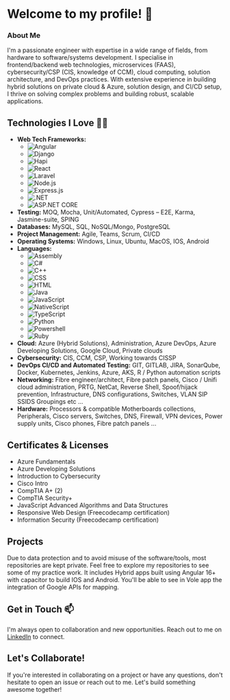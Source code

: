 # Welcome to my profile! 👋

### About Me

I'm a passionate engineer with expertise in a wide range of fields, from hardware to software/systems development. I specialise in frontend/backend web technologies, microservices (FAAS), cybersecurity/CSP (CIS, knowledge of CCM), cloud computing, solution architecture, and DevOps practices. With extensive experience in building hybrid solutions on private cloud & Azure, solution design, and CI/CD setup, I thrive on solving complex problems and building robust, scalable applications.

## Technologies I Love 🌱🔭

- **Web Tech Frameworks:** 
    - ![Angular](https://img.shields.io/badge/-Angular-DD0031?logo=angular&logoColor=white)
    - ![Django](https://img.shields.io/badge/-Django-092E20?logo=django&logoColor=white)
    - ![Hapi](https://img.shields.io/badge/-Hapi-092E20?logo=hapi&logoColor=white)
    - ![React](https://img.shields.io/badge/-React-61DAFB?logo=react&logoColor=white)
    - ![Laravel](https://img.shields.io/badge/-Laravel-FF2D20?logo=laravel&logoColor=white)
    - ![Node.js](https://img.shields.io/badge/-Node.js-339933?logo=node.js&logoColor=white)
    - ![Express.js](https://img.shields.io/badge/-Express.js-000000?logo=express&logoColor=white)
    - ![.NET](https://img.shields.io/badge/-.NET-512BD4?logo=.net&logoColor=white)
    - ![ASP.NET CORE](https://img.shields.io/badge/-ASP.NET%20CORE-512BD4?logo=.net&logoColor=white)
- **Testing:** MOQ, Mocha, Unit/Automated, Cypress – E2E, Karma, Jasmine-suite, SPING
- **Databases:** MySQL, SQL, NoSQL/Mongo, PostgreSQL
- **Project Management:** Agile, Teams, Scrum, CI/CD
- **Operating Systems:** Windows, Linux, Ubuntu, MacOS, IOS, Android
- **Languages:** 
    - ![Assembly](https://img.shields.io/badge/-Assembly-000000?logo=assembly&logoColor=white)
    - ![C#](https://img.shields.io/badge/-C%23-239120?logo=c-sharp&logoColor=white)
    - ![C++](https://img.shields.io/badge/-C%2B%2B-00599C?logo=c%2B%2B&logoColor=white)
    - ![CSS](https://img.shields.io/badge/-CSS-1572B6?logo=css3&logoColor=white)
    - ![HTML](https://img.shields.io/badge/-HTML-E34F26?logo=html5&logoColor=white)
    - ![Java](https://img.shields.io/badge/-Java-007396?logo=java&logoColor=white)
    - ![JavaScript](https://img.shields.io/badge/-JavaScript-F7DF1E?logo=javascript&logoColor=black)
    - ![NativeScript](https://img.shields.io/badge/-nativescript-F7DF1E?logo=nativescript&logoColor=white)
    - ![TypeScript](https://img.shields.io/badge/-TypeScript-3178C6?logo=typescript&logoColor=white)
    - ![Python](https://img.shields.io/badge/-Python-3776AB?logo=python&logoColor=white)
    - ![Powershell](https://img.shields.io/badge/-Powershell-5391FE?logo=powershell&logoColor=white)
    - ![Ruby](https://img.shields.io/badge/-Ruby-CC342D?logo=ruby&logoColor=white)
- **Cloud:** Azure (Hybrid Solutions), Administration, Azure DevOps, Azure Developing Solutions, Google Cloud, Private clouds
- **Cybersecurity:** CIS, CCM, CSP, Working towards CISSP
- **DevOps CI/CD and Automated Testing:** GIT, GITLAB, JIRA, SonarQube, Docker, Kubernetes, Jenkins, Azure, AKS, R / Python automation scripts
- **Networking:** Fibre engineer/architect, Fibre patch panels, Cisco / Unifi cloud administration, PRTG, NetCat, Reverse Shell, Spoof/hijack prevention, Infrastructure, DNS configurations, Switches, VLAN SIP SSIDS Groupings etc ...
- **Hardware:** Processors & compatible Motherboards collections, Peripherals, Cisco servers, Switches, DNS, Firewall, VPN devices, Power supply units, Cisco phones, Fibre patch panels ...

## Certificates & Licenses

- Azure Fundamentals
- Azure Developing Solutions
- Introduction to Cybersecurity
- Cisco Intro 
- CompTIA A+ (2)
- CompTIA Security+
- JavaScript Advanced Algorithms and Data Structures
- Responsive Web Design (Freecodecamp certification)
- Information Security (Freecodecamp certification) 

## Projects

Due to data protection and to avoid misuse of the software/tools, most repositories are kept private. Feel free to explore my repositories to see some of my practice work. It includes Hybrid apps built using Angular 16+ with capacitor to build IOS and Android. You'll be able to see in Vole app the integration of Google APIs for mapping.

## Get in Touch 📫 

I'm always open to collaboration and new opportunities. Reach out to me on [LinkedIn](https://linkedin.com/in/ahmed-arian-79a5b9141) to connect.

## Let's Collaborate!

If you're interested in collaborating on a project or have any questions, don't hesitate to open an issue or reach out to me. Let's build something awesome together!
